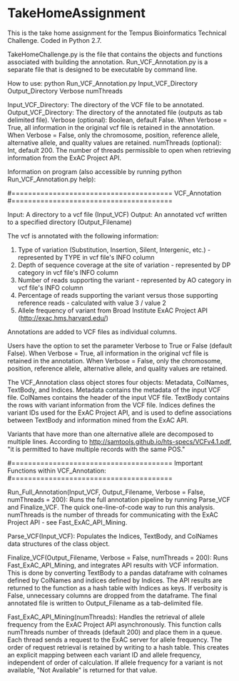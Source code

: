 # TakeHomeAssignment

This is the take home assignment for the Tempus Bioinformatics Technical Challenge. Coded in Python 2.7.

TakeHomeChallenge.py is the file that contains the objects and functions associated with building the annotation.
Run_VCF_Annotation.py is a separate file that is designed to be executable by command line.

How to use:
python Run_VCF_Annotation.py Input_VCF_Directory Output_Directory Verbose numThreads

Input_VCF_Directory: The directory of the VCF file to be annotated.
Output_VCF_Directory: The directory of the annotated file (outputs as tab delimited file).
Verbose (optional): Boolean, default False. When Verbose = True, all information in the original vcf file is retained in the annotation. When Verbose = False, only the chromosome, position, reference allele, alternative allele, and quality values are retained.
numThreads (optional): Int, default 200. The number of threads permissible to open when retrieving information from the ExAC Project API.

Information on program (also accessible by running python Run_VCF_Annotation.py help):


#=======================================
VCF_Annotation
#=======================================

Input: A directory to a vcf file (Input_VCF)
Output: An annotated vcf written to a specified directory (Output_Filename)

The vcf is annotated with the following information:
1. Type of variation (Substitution, Insertion, Silent, Intergenic, etc.)  - represented by TYPE in vcf file's INFO column
2. Depth of sequence coverage at the site of variation - represented by DP category in vcf file's INFO column
3. Number of reads supporting the variant - represented by AO category in vcf file's INFO column
4. Percentage of reads supporting the variant versus those supporting reference reads - calculated with value 3 / value 2
5. Allele frequency of variant from Broad Institute ExAC Project API (http://exac.hms.harvard.edu/)

Annotations are added to VCF files as individual columns.

Users have the option to set the parameter Verbose to True or False (default False).
When Verbose = True, all information in the original vcf file is retained in the annotation.
When Verbose = False, only the chromosome, position, reference allele, alternative allele, and quality values are retained.

The VCF_Annotation class object stores four objects: Metadata, ColNames, TextBody, and Indices.
Metadata contains the metadata of the input VCF file.
ColNames contains the header of the input VCF file.
TextBody contains the rows with variant information from the VCF file.
Indices defines the variant IDs used for the ExAC Project API, and is used to 
define associations between TextBody and information mined from the ExAC API.

Variants that have more than one alternative allele are decomposed to multiple lines.
According to http://samtools.github.io/hts-specs/VCFv4.1.pdf, "it is permitted to have multiple records with the same POS."

#=======================================
Important Functions within VCF_Annotation:
#=======================================

Run_Full_Annotation(Input_VCF, Output_Filename, Verbose = False, numThreads = 200):
Runs the full annotation pipeline by running Parse_VCF and Finalize_VCF.
The quick one-line-of-code way to run this analysis.
numThreads is the number of threads for communicating with the ExAC Project API - see Fast_ExAC_API_Mining.

Parse_VCF(Input_VCF):
Populates the Indices, TextBody, and ColNames data structures of the class object.

Finalize_VCF(Output_Filename, Verbose = False, numThreads = 200):
Runs Fast_ExAC_API_Mining, and integrates API results with VCF information.
This is done by converting TextBody to a pandas dataframe with colnames defined by ColNames and indices defined by Indices.
The API results are returned to the function as a hash table with Indices as keys.
If verbosity is False, unnecessary columns are dropped from the dataframe.
The final annotated file is written to Output_Filename as a tab-delimited file.

Fast_ExAC_API_Mining(numThreads): 
Handles the retrieval of allele frequency from the ExAC Project API asynchronously.
This function calls numThreads number of threads (default 200) and place them in a queue.
Each thread sends a request to the ExAC server for allele frequency.
The order of request retrieval is retained by writing to a hash table.
This creates an explicit mapping between each variant ID and allele frequency, independent of order of calculation.
If allele frequency for a variant is not available, "Not Available" is returned for that value.
